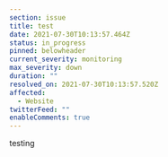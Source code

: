 ```yaml
---
section: issue
title: test
date: 2021-07-30T10:13:57.464Z
status: in_progress
pinned: belowheader
current_severity: monitoring
max_severity: down
duration: ""
resolved_on: 2021-07-30T10:13:57.520Z
affected:
  - Website
twitterFeed: ""
enableComments: true
---
```

testing